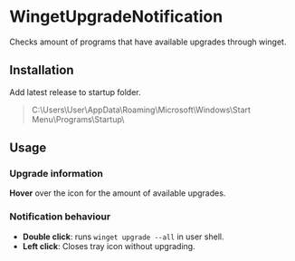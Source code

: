 # WingetUpgradeNotification

Checks amount of programs that have available upgrades through winget.

## Installation
Add latest release to startup folder.
> C:\Users\User\AppData\Roaming\Microsoft\Windows\Start Menu\Programs\Startup\

## Usage
### Upgrade information
**Hover** over the icon for the amount of available upgrades.

### Notification behaviour
- **Double click**: runs ```winget upgrade --all``` in user shell.
- **Left click**: Closes tray icon without upgrading.

